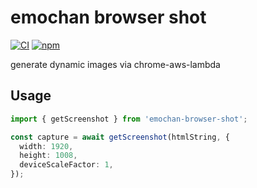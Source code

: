 # emochan browser shot

[![CI][ci-image]][ci-url]
[![npm][npm-image]][npm-url]

[ci-image]: https://github.com/kou-by/emochan-browser-shot/actions/workflows/ci.yml/badge.svg
[ci-url]: https://github.com/kou-by/emochan-browser-shot/actions
[npm-image]: https://img.shields.io/npm/v/emochan-browser-shot.svg
[npm-url]: https://npmjs.org/package/emochan-browser-shot


generate dynamic images via chrome-aws-lambda

## Usage

```ts
import { getScreenshot } from 'emochan-browser-shot';

const capture = await getScreenshot(htmlString, {
  width: 1920,
  height: 1008,
  deviceScaleFactor: 1,
});
```
